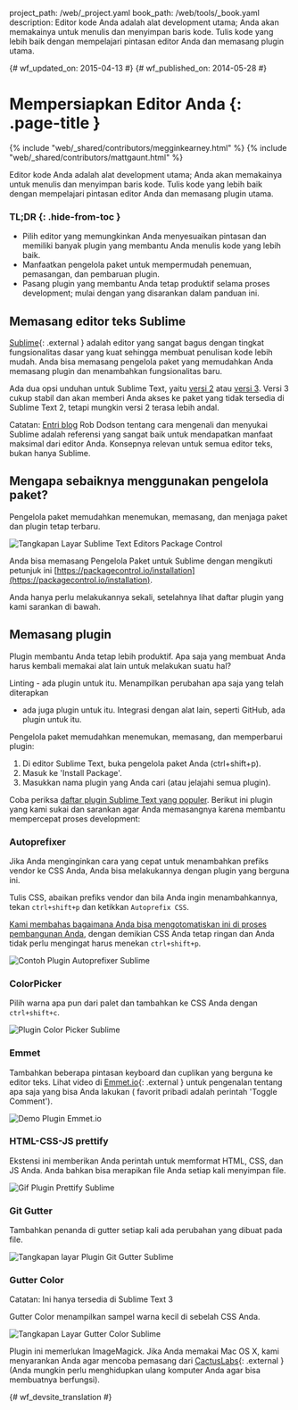 project_path: /web/_project.yaml
book_path: /web/tools/_book.yaml
description: Editor kode Anda adalah alat development utama; Anda akan memakainya untuk menulis dan menyimpan baris kode. Tulis kode yang lebih baik dengan mempelajari pintasan editor Anda dan memasang plugin utama.

{# wf_updated_on: 2015-04-13 #}
{# wf_published_on: 2014-05-28 #}

# Mempersiapkan Editor Anda {: .page-title }

{% include "web/_shared/contributors/megginkearney.html" %}
{% include "web/_shared/contributors/mattgaunt.html" %}

Editor kode Anda adalah alat development utama; Anda akan memakainya untuk menulis dan menyimpan baris kode. Tulis kode yang lebih baik dengan mempelajari pintasan editor Anda dan memasang plugin utama.


### TL;DR {: .hide-from-toc }
- Pilih editor yang memungkinkan Anda menyesuaikan pintasan dan memiliki banyak plugin yang membantu Anda menulis kode yang lebih baik.
- Manfaatkan pengelola paket untuk mempermudah penemuan, pemasangan, dan pembaruan plugin.
- Pasang plugin yang membantu Anda tetap produktif selama proses development; mulai dengan yang disarankan dalam panduan ini.


## Memasang editor teks Sublime

[Sublime](http://www.sublimetext.com/){: .external } adalah editor yang sangat bagus dengan tingkat
fungsionalitas dasar yang kuat sehingga membuat penulisan kode lebih mudah. Anda bisa memasang pengelola
paket yang memudahkan Anda memasang plugin dan menambahkan fungsionalitas baru.

Ada dua opsi unduhan untuk Sublime Text, yaitu [versi 2](http://www.sublimetext.com/2) atau [versi 3](http://www.sublimetext.com/3). Versi 3 cukup stabil dan akan memberi Anda akses ke paket yang tidak tersedia di Sublime Text 2, tetapi mungkin versi 2 terasa lebih andal.

Catatan: <a href='http://robdodson.me/blog/2012/06/23/sublime-text-2-tips-and-shortcuts/'>Entri blog</a> Rob Dodson tentang cara mengenali dan menyukai Sublime adalah referensi yang sangat baik untuk mendapatkan manfaat maksimal dari editor Anda. Konsepnya relevan untuk semua editor teks, bukan hanya Sublime.

## Mengapa sebaiknya menggunakan pengelola paket?

Pengelola paket memudahkan menemukan, memasang, dan menjaga paket dan plugin
tetap terbaru.

<img src="imgs/package_control.png" class="center" alt="Tangkapan Layar Sublime Text Editors Package Control"/>

Anda bisa memasang Pengelola Paket untuk Sublime dengan mengikuti petunjuk ini
[https://packagecontrol.io/installation](https://packagecontrol.io/installation).

Anda hanya perlu melakukannya sekali, setelahnya lihat daftar plugin
yang kami sarankan di bawah.

## Memasang plugin

Plugin membantu Anda tetap lebih produktif. Apa saja yang membuat Anda harus kembali
memakai alat lain untuk melakukan suatu hal?

Linting - ada plugin untuk itu. Menampilkan perubahan apa saja yang telah diterapkan
- ada juga plugin untuk itu. Integrasi dengan alat lain, seperti GitHub,
ada plugin untuk itu.

Pengelola paket memudahkan menemukan, memasang, dan memperbarui plugin:

1. Di editor Sublime Text, buka pengelola paket Anda (ctrl+shift+p).
2. Masuk ke 'Install Package'.
3. Masukkan nama plugin yang Anda cari (atau jelajahi semua
   plugin).

Coba periksa [daftar plugin Sublime Text
yang populer](https://packagecontrol.io/browse). Berikut ini plugin yang kami sukai dan
sarankan agar Anda memasangnya karena membantu mempercepat proses development:

### Autoprefixer

Jika Anda menginginkan cara yang cepat untuk menambahkan prefiks vendor ke CSS Anda, Anda bisa melakukannya dengan
plugin yang berguna ini.

Tulis CSS, abaikan prefiks vendor dan bila Anda ingin menambahkannya, tekan
`ctrl+shift+p` dan ketikkan `Autoprefix CSS`.

[Kami membahas bagaimana Anda bisa mengotomatiskan ini di proses
pembangunan Anda](/web/tools/setup/setup-buildtools),
dengan demikian CSS Anda tetap ringan dan Anda tidak perlu mengingat harus menekan
`ctrl+shift+p`.

<img src="imgs/sublime-autoprefixer.gif" alt="Contoh Plugin Autoprefixer Sublime" />

### ColorPicker

Pilih warna apa pun dari palet dan tambahkan ke CSS Anda dengan `ctrl+shift+c`.

<img src="imgs/sublime-color-picker.png" alt="Plugin Color Picker Sublime" />

### Emmet

Tambahkan beberapa pintasan keyboard dan cuplikan yang berguna ke editor teks. Lihat
video di [Emmet.io](http://emmet.io/){: .external } untuk pengenalan tentang apa saja yang bisa Anda lakukan (
favorit pribadi adalah perintah 'Toggle Comment').

<img src="imgs/emmet-io-example.gif" alt="Demo Plugin Emmet.io" />

### HTML-CSS-JS prettify

Ekstensi ini memberikan Anda perintah untuk memformat HTML, CSS, dan JS Anda. Anda bahkan bisa
merapikan file Anda setiap kali menyimpan file.

<img src="imgs/sublime-prettify.gif" alt="Gif Plugin Prettify Sublime" />

### Git Gutter

Tambahkan penanda di gutter setiap kali ada perubahan yang dibuat pada file.

<img src="imgs/sublime-git-gutter.png" alt="Tangkapan layar Plugin Git Gutter Sublime" />

### Gutter Color

Catatan: Ini hanya tersedia di Sublime Text 3

Gutter Color menampilkan sampel warna kecil di sebelah CSS Anda.

<img src="imgs/sublime-gutter-color.png" alt="Tangkapan Layar Gutter Color Sublime" />

Plugin ini memerlukan ImageMagick. Jika Anda memakai Mac OS X, kami menyarankan Anda agar mencoba
pemasang dari [CactusLabs](http://cactuslab.com/imagemagick/){: .external } (Anda mungkin perlu
menghidupkan ulang komputer Anda agar bisa membuatnya berfungsi).





{# wf_devsite_translation #}
